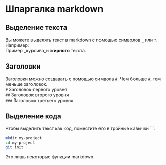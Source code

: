 # Шпаргалка markdown

## Выделение текста

Вы можете выделять текст в markdown с помощью символов `_` или `*`. Например:  
Пример _курсива_и **жирного** текста.
## Заголовки
Заголовки можно создавать с помощью символа `#`. Чем больше `#`, тем меньше заголовок.  
`#` Заголовок первого уровня  
`##` Заголовок второго уровня  
`###` Заголовок третьего уровня  
## Выделение кода
Чтобы выделить текст как код, поместите его в тройные кавычки ```.
```bash
mkdir my-project
cd my-project
git init
```
Это лишь некоторые функции markdown. 